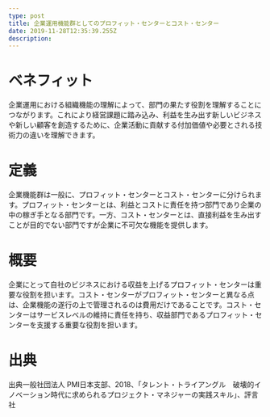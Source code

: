 ```yaml
---
type: post
title: 企業運用機能群としてのプロフィット・センターとコスト・センター
date: 2019-11-28T12:35:39.255Z
description:
---
```

# ベネフィット

企業運用における組織機能の理解によって、部門の果たす役割を理解することにつながります。これにより経営課題に踏み込み、利益を生み出す新しいビジネスや新しい顧客を創造するために、企業活動に貢献する付加価値や必要とされる技術力の違いを理解できます。

# 定義

企業機能群は一般に、プロフィット・センターとコスト・センターに分けられます。プロフィット・センターとは、利益とコストに責任を持つ部門であり企業の中の稼ぎ手となる部門です。一方、コスト・センターとは、直接利益を生み出すことが目的でない部門ですが企業に不可欠な機能を提供します。

# 概要

企業にとって自社のビジネスにおける収益を上げるプロフィット・センターは重要な役割を担います。コスト・センターがプロフィット・センターと異なる点は、企業機能の遂行の上で管理されるのは費用だけであることです。コスト・センターはサービスレベルの維持に責任を持ち、収益部門であるプロフィット・センターを支援する重要な役割を担います。

# 出典

出典一般社団法人 PMI日本支部、2018、「タレント・トライアングル　破壊的イノベーション時代に求められるプロジェクト・マネジャーの実践スキル」、評言社
